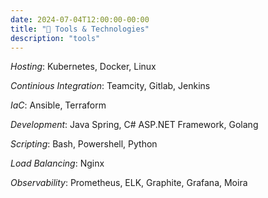 ```yaml
---
date: 2024-07-04T12:00:00-00:00
title: "🔧 Tools & Technologies"
description: "tools"
---
```

*Hosting*: Kubernetes, Docker, Linux

*Continious Integration*: Teamcity, Gitlab, Jenkins

*IaC*: Ansible, Terraform

*Development*: Java Spring, C# ASP.NET Framework, Golang

*Scripting*: Bash, Powershell, Python

*Load Balancing*: Nginx

*Observability*: Prometheus, ELK, Graphite, Grafana, Moira